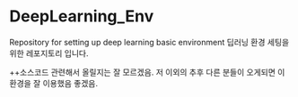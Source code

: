 # DeepLearning_Env
Repository for setting up deep learning basic environment
딥러닝 환경 세팅을 위한 레포지토리 입니다.

++소스코드 관련해서 올릴지는 잘 모르겠음.
저 이외의 추후 다른 분들이 오게되면 이 환경을 잘 이용했음 좋겠음.
